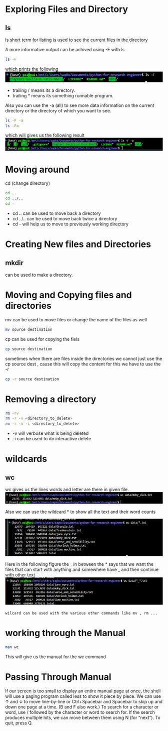 


# Exploring Files and Directory 

## ls
ls short term for listing is used to see the current files in the directory 

A more informative output can be achived using -F with ls 
```bash 
ls -F
```  
which prints the following 
![alt text](resources/1.png)
-  trailing /  means its a directory. 
- trailing * means its something runnable program. 
 
Also you can use the -a (all) to see more data information on the current directory or the directory of which you want to see. 
```bash 
ls -F -a 
ls -Fa
```
which will gives us the following result
![image](resources/2.png)


# Moving around 
cd (change directory)

```bash 
cd ..
cd ../.. 
cd -
``` 
-  cd .. can be used to move back a directory 
- cd ../.. can be used to move back twice a directory 
- cd - will help us to move to previously working directory

# Creating New files and Directories 

## mkdir 
can be used to make a directory. 

# Moving and Copying  files and directories 
mv can be used to move files or change the name of the files as well 
```bash 
mv source destination
```
cp can be used for copying the fiels 
```bash 
cp source destination
```
sometimes when there are files inside the directories we cannot just use the cp source dest , cause this will copy the content for this we have to use the -r 
```bash 
cp -r source destination
```
# Removing a directory 

```bash 
rm -rv 
rm -r -v <directory_to_delete>
rm -r -v -i <directory_to_delete>
``` 
- -v will verbose what is being deleted 
- -i can be used to do interactive delete


# wildcards 
## wc 
wc gives us the lines words and letter are there in given file. 
![img](resources/3.png)


Also we can use the wildcard * to show all the text and their word counts 

![img](resources/4.png)

Here in the following figure the _ in between the * says that we want the files that can start with anything and somewhere have _ and then continue with other text 
![img](resources/5.png)

`wilcard can be used with the various other commands like mv , rm ...`
# working through the Manual 
```bash 
man wc 
``` 
This will give us the manual for the wc command 
# Passing Through Manual 
If our screen is too small to display an entire manual page at once, the shell will use a paging program called less to show it piece by piece. We can use ↑ and ↓ to move line-by-line or Ctrl+Spacebar and Spacebar to skip up and down one page at a time. (B and F also work.) To search for a character or word, use / followed by the character or
word to search for. If the search produces multiple hits, we can move between them using N (for “next”). To quit, press Q.
